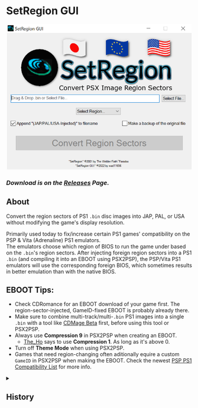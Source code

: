 # SetRegion GUI

<p align="center"><img src="https://raw.githubusercontent.com/wad11656/SetRegion-GUI/main/ScreenShot.png" width="500"/></p>

### *Download is on the [Releases](https://github.com/wad11656/SetRegion-GUI/releases) Page.*

## About
Convert the region sectors of PS1 `.bin` disc images into JAP, PAL, or USA without modifying the game's display resolution.

Primarily used today to fix/increase certain PS1 games' compatibility on the PSP & Vita (Adrenaline) PS1 emulators.
<br/>The emulators choose which region of BIOS to run the game under based on the `.bin`'s region sectors. After injecting foreign region sectors into a PS1 `.bin`  (and compiling it into an EBOOT using PSX2PSP), the PSP/Vita PS1 emulators will use the corresponding foreign BIOS, which sometimes results in better emulation than with the native BIOS.

## EBOOT Tips:

 - Check CDRomance for an EBOOT download of your game first. The region-sector-injected, GameID-fixed EBOOT is probably already there.
 - Make sure to combine multi-track/multi-`.bin` PS1 images into a single `.bin` with a tool like [CDMage Beta](https://www.videohelp.com/software/CDMage) first, before using this tool or PSX2PSP.
 - Always use **Compression 9** in PSX2PSP when creating an EBOOT.
   - [The_Ho](https://gbatemp.net/members/the_ho.583322/) says to use **Compression 1**. As long as it's above 0.
 - Turn off **Theme Mode** when using PSX2PSP.
 - Games that need region-changing often aditionally equire a custom `GameID` in PSX2PSP when making the EBOOT. Check the newest [PSP PS1 Compatibility List](https://docs.google.com/spreadsheets/d/1ZE8d4WIw7USP_cYdEWUke5F59OFGQHgB5jGiQvfY8gA/edit?usp=sharing) for more info.

<details><summary><h2>History</h2></summary>
This is a GUI version of the original <a href="https://www.consolecopyworld.com/psx/psx_utils_pn_cnv.shtml#SetRegion">SetRegion</a>, which ConsoleCopyWorld dates back to June 27, 2001. According to its brief description on that site, its original usage was to change the region sectors of imported PS1 games to match the region of your own PS1 console, so that you could then burn your imported games to disc, then play those imported games on your real hardware.
<br/>
<br/>SetRegion came back into utility for the gaming homebrew scene in 2021 when I discovered that it could be used to inject JAP, PAL, or USA region sectors into <i>any</i> PS1 game, thus increasing game compatibility on the PSP and Vita (Adrenaline) PS1 emulators. 
<br/>
<br/>How could injecting different region sectors increase PS1 emulator compatibility? You see, the PS1 emulator on PSP & Vita uses a different set of BIOS for the games from each region, and the region sectors on a PS1 image is what triggers the emulator into determining which BIOS to use. For example, if you use SetRegion to inject a USA PS1 image with Japanese region sectors, the PSP & Vita PS1 emulators will run the game using the Japanese BIOS, whereas it would (of course) normally use the USA BIOS.
<br/>
<br/>For several USA/PAL games, using the Japanese BIOS is essential to getting the game to work. In other cases, using the Japanese BIOS can simply increase a game's compatibility or performance (speed).
<br/>
<br/>I can't take all the credit for this discovery, though: I was inspired to look for this tool after being directed to an EBOOT of a Portuguese translation of Valkyrie Profile (PS1) that launched on my PSP with the Japanese BIOS screen. This made me think that they somehow injected Japanese region sectors into the EBOOT's ISO in order to fix the game's compatibility on the PSP/Vita emulator. (I later decided that they must have extracted the region sectors from the NTSC-J Valkyrie Profile disc image and inserted them into the NTSC-U Portuguese-translated disc image.) So, I spent some hours digging around the internet for a tool that could inject region sectors, until I finally landed on the beloved SetRegion app.
<br/>
<br/>This region-sector-injection discovery led to me making multiple fixes for games on the PSP PS1 emulator for the first time in the world that were previously unplayable. I quietly added these fixes to <a href="https://docs.google.com/spreadsheets/d/13TRadnKyoOjzpxzMeVrO8adzbRNWccr5/edit?usp=sharing&ouid=106897808841980407300&rtpof=true&sd=true">my compatibility spreadsheet</a>, waiting until I'd made a website to display the information and show off my exciting discoveries to the public, basking in admiration. Little did I know, <a href="https://gbatemp.net/members/the_ho.583322/">The_Ho</a> would <a href="https://gbatemp.net/threads/new-mode-to-fix-ps1-games-for-psp-and-psvita.607286/">also discover this region-changing hack</a> for PS1 game compatibility just a few months later, and publicly announce this information to the internet that I'd been keeping kind of a secret. However, he didn't know about SetRegion at the time and <a href="https://www.reddit.com/r/PSP/comments/il1pqv/comment/i2nm5nz/?utm_source=share&utm_medium=web2x&context=3">was manually transferring region sectors from one version of the game to another</a>. He then found <a href="https://www.reddit.com/r/PSP/comments/il1pqv/wip_661_proc_psx2psp_compatibility_list_ntscu/">my compatibility spreadsheet Reddit post</a>, where he learned about SetRegion's mangnificence and the game fixes I'd found using it so far. He then took SetRegion and ran with it, discovering other fixes that I couldn't have without his help, (and releasing them to the public immediately unlike me), and is now credited for all the new 2022 PS1 game fixes for PSP & Adrenaline that you see on GBATemp and CDRomance. That's what I get for keeping these discoveries and game fixes (kind of) to myself!
</details>

